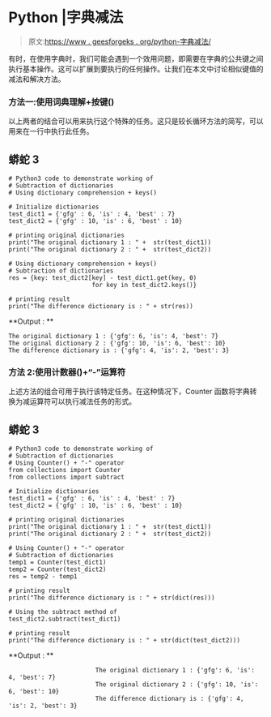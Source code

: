 # Python |字典减法

> 原文:[https://www . geesforgeks . org/python-字典减法/](https://www.geeksforgeeks.org/python-subtraction-of-dictionaries/)

有时，在使用字典时，我们可能会遇到一个效用问题，即需要在字典的公共键之间执行基本操作。这可以扩展到要执行的任何操作。让我们在本文中讨论相似键值的减法和解决方法。

### **方法一:使用词典理解+按键()**

以上两者的结合可以用来执行这个特殊的任务。这只是较长循环方法的简写，可以用来在一行中执行此任务。

## 蟒蛇 3

```
# Python3 code to demonstrate working of
# Subtraction of dictionaries
# Using dictionary comprehension + keys()

# Initialize dictionaries
test_dict1 = {'gfg' : 6, 'is' : 4, 'best' : 7}
test_dict2 = {'gfg' : 10, 'is' : 6, 'best' : 10}

# printing original dictionaries
print("The original dictionary 1 : " +  str(test_dict1))
print("The original dictionary 2 : " +  str(test_dict2))

# Using dictionary comprehension + keys()
# Subtraction of dictionaries
res = {key: test_dict2[key] - test_dict1.get(key, 0)
                       for key in test_dict2.keys()}

# printing result
print("The difference dictionary is : " + str(res))
```

**Output : **

```
The original dictionary 1 : {'gfg': 6, 'is': 4, 'best': 7}
The original dictionary 2 : {'gfg': 10, 'is': 6, 'best': 10}
The difference dictionary is : {'gfg': 4, 'is': 2, 'best': 3}
```

### **方法 2:使用计数器()+“-”运算符**

上述方法的组合可用于执行该特定任务。在这种情况下，Counter 函数将字典转换为减运算符可以执行减法任务的形式。

## 蟒蛇 3

```
# Python3 code to demonstrate working of
# Subtraction of dictionaries
# Using Counter() + "-" operator
from collections import Counter
from collections import subtract

# Initialize dictionaries
test_dict1 = {'gfg' : 6, 'is' : 4, 'best' : 7}
test_dict2 = {'gfg' : 10, 'is' : 6, 'best' : 10}

# printing original dictionaries
print("The original dictionary 1 : " +  str(test_dict1))
print("The original dictionary 2 : " +  str(test_dict2))

# Using Counter() + "-" operator
# Subtraction of dictionaries
temp1 = Counter(test_dict1)
temp2 = Counter(test_dict2)
res = temp2 - temp1

# printing result
print("The difference dictionary is : " + str(dict(res)))

# Using the subtract method of 
test_dict2.subtract(test_dict1)

# printing result
print("The difference dictionary is : " + str(dict(test_dict2)))
```

**Output : **

```
                        The original dictionary 1 : {'gfg': 6, 'is': 4, 'best': 7}
                        The original dictionary 2 : {'gfg': 10, 'is': 6, 'best': 10}
                        The difference dictionary is : {'gfg': 4, 'is': 2, 'best': 3}
```